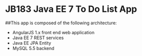 # JB183 Java EE 7 To Do List App

##This app is composed of the following architecture:
* AngularJS 1.x front end web application
* Java EE 7 REST services
* Java EE JPA Entity
* MySQL 5.5 backend
